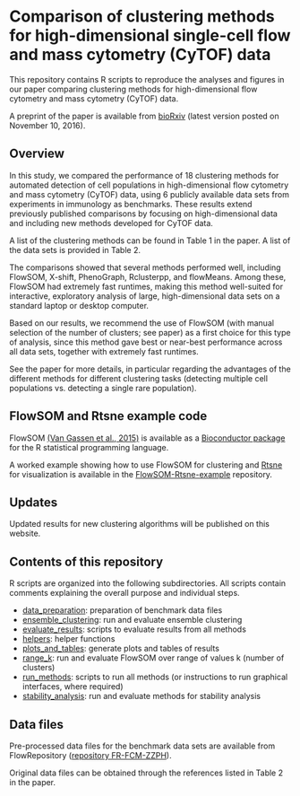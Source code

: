 # Comparison of clustering methods for high-dimensional single-cell flow and mass cytometry (CyTOF) data

This repository contains R scripts to reproduce the analyses and figures in our paper comparing clustering methods for high-dimensional flow cytometry and mass cytometry (CyTOF) data.

A preprint of the paper is available from [bioRxiv](http://biorxiv.org/content/early/2016/11/10/047613) (latest version posted on November 10, 2016).



## Overview

In this study, we compared the performance of 18 clustering methods for automated detection of cell populations in high-dimensional flow cytometry and mass cytometry (CyTOF) data, using 6 publicly available data sets from experiments in immunology as benchmarks. These results extend previously published comparisons by focusing on high-dimensional data and including new methods developed for CyTOF data.

A list of the clustering methods can be found in Table 1 in the paper. A list of the data sets is provided in Table 2.

The comparisons showed that several methods performed well, including FlowSOM, X-shift, PhenoGraph, Rclusterpp, and flowMeans. Among these, FlowSOM had extremely fast runtimes, making this method well-suited for interactive, exploratory analysis of large, high-dimensional data sets on a standard laptop or desktop computer.

Based on our results, we recommend the use of FlowSOM (with manual selection of the number of clusters; see paper) as a first choice for this type of analysis, since this method gave best or near-best performance across all data sets, together with extremely fast runtimes.

See the paper for more details, in particular regarding the advantages of the different methods for different clustering tasks (detecting multiple cell populations vs. detecting a single rare population).



## FlowSOM and Rtsne example code

FlowSOM [(Van Gassen et al., 2015)](http://www.ncbi.nlm.nih.gov/pubmed/25573116) is available as a [Bioconductor package](http://bioconductor.org/packages/release/bioc/html/FlowSOM.html) for the R statistical programming language.

A worked example showing how to use FlowSOM for clustering and [Rtsne](https://github.com/jkrijthe/Rtsne) for visualization is available in the [FlowSOM-Rtsne-example](https://github.com/lmweber/FlowSOM-Rtsne-example) repository.



## Updates

Updated results for new clustering algorithms will be published on this website.



## Contents of this repository

R scripts are organized into the following subdirectories. All scripts contain comments explaining the overall purpose and individual steps.

- [data_preparation](data_preparation/): preparation of benchmark data files
- [ensemble_clustering](ensemble_clustering/): run and evaluate ensemble clustering
- [evaluate_results](evaluate_results/): scripts to evaluate results from all methods
- [helpers](helpers/): helper functions
- [plots_and_tables](plots_and_tables/): generate plots and tables of results
- [range_k](range_k/): run and evaluate FlowSOM over range of values k (number of clusters)
- [run_methods](run_methods/): scripts to run all methods (or instructions to run graphical interfaces, where required)
- [stability_analysis](stability_analysis/): run and evaluate methods for stability analysis



## Data files

Pre-processed data files for the benchmark data sets are available from FlowRepository ([repository FR-FCM-ZZPH](https://flowrepository.org/id/FR-FCM-ZZPH)).

Original data files can be obtained through the references listed in Table 2 in the paper.



